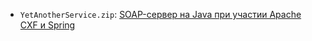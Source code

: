 * `YetAnotherService.zip`: [SOAP-сервер на Java при участии Apache CXF и Spring](http://habrahabr.ru/post/137543/)
